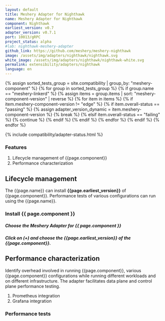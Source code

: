 ```yaml
---
layout: default
title: Meshery Adapter for Nighthawk
name: Meshery Adapter for Nighthawk
component: Nighthawk
earliest_version: v0.7
adapter_version: v0.7.1
port: 10013/gRPC
project_status: alpha
#lab: nighthawk-meshery-adapter
github_link: https://github.com/meshery/meshery-nighthawk
image: /assets/img/adapters/nighthawk/nighthawk.svg
white_image: /assets/img/adapters/nighthawk/nighthawk-white.svg
permalink: extensibility/adapters/nighthawk
language: en
---
```


{% assign sorted_tests_group = site.compatibility | group_by: "meshery-component" %}
{% for group in sorted_tests_group %}
      {% if group.name == "meshery-linkerd" %}
        {% assign items = group.items | sort: "meshery-component-version" | reverse %}
        {% for item in items %}
          {% if item.meshery-component-version != "edge" %}
            {% if item.overall-status == "passing" %}
              {% assign adapter_version_dynamic = item.meshery-component-version %}
              {% break %}
            {% elsif item.overall-status == "failing" %}
              {% continue %}
            {% endif %}
          {% endif %}
        {% endfor %}
      {% endif %}
{% endfor %}

{% include compatibility/adapter-status.html %}



### Features

1. Lifecycle management of {{page.component}}
1. Performance characterization

## Lifecycle management

The {{page.name}} can install **{{page.earliest_version}}** of {{page.component}}. Performance tests of various configurations can run using the {{page.name}}.

### Install {{ page.component }}

##### Choose the Meshery Adapter for {{ page.component }}

<!-- <a href="{{ site.baseurl }}/assets/img/adapters/linkerd/linkerd-adapter.png">
  <img style="width:500px;" src="{{ site.baseurl }}/assets/img/adapters/linkerd/linkerd-adapter.png" />
</a> -->

##### Click on (+) and choose the {{page.earliest_version}} of the {{page.component}}.

<!-- <a href="{{ site.baseurl }}/assets/img/adapters/linkerd/linkerd-install.png">
  <img style="width:500px;" src="{{ site.baseurl }}/assets/img/adapters/linkerd/linkerd-install.png" />
</a> -->

## Performance characterization

Identify overhead involved in running {{page.component}}, various {{page.component}} configurations while running different workloads and on different infrastructure. The adapter facilitates data plane and control plane performance testing.

1. Prometheus integration
1. Grafana integration

### Performance tests

